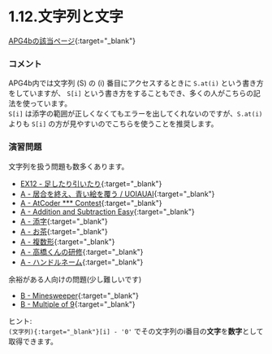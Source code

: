 1.12.文字列と文字
===========

[APG4bの該当ページ](https://atcoder.jp/contests/APG4b/tasks/APG4b_m){:target="_blank"}

### コメント

APG4b内では文字列 \(S\) の \(i\) 番目にアクセスするときに `S.at(i)` という書き方をしていますが、
`S[i]` という書き方をすることもでき、多くの人がこちらの記法を使っています。  
`S[i]` は添字の範囲が正しくなくてもエラーを出してくれないのですが、`S.at(i)` よりも `S[i]`
の方が見やすいのでこちらを使うことを推奨します。


### 演習問題

文字列を扱う問題も数多くあります。

- [EX12 - 足したり引いたり](https://atcoder.jp/contests/APG4b/tasks/APG4b_ck){:target="_blank"}
- [A - 居合を終え、青い絵を覆う / UOIAUAI](https://atcoder.jp/contests/abc049/tasks/abc049_a){:target="_blank"}
- [A - AtCoder *** Contest](https://atcoder.jp/contests/abc048/tasks/abc048_a){:target="_blank"}
- [A - Addition and Subtraction Easy](https://atcoder.jp/contests/abc050/tasks/abc050_a){:target="_blank"}
- [A - 添字](https://atcoder.jp/contests/abc041/tasks/abc041_a){:target="_blank"}
- [A - お茶](https://atcoder.jp/contests/abc038/tasks/abc038_a){:target="_blank"}
- [A - 複数形](https://atcoder.jp/contests/abc029/tasks/abc029_a){:target="_blank"}
- [A - 高橋くんの研修](https://atcoder.jp/contests/abc015/tasks/abc015_1){:target="_blank"}
- [A - ハンドルネーム](https://atcoder.jp/contests/abc010/tasks/abc010_1){:target="_blank"}

余裕がある人向けの問題(少し難しいです)

- [B - Minesweeper](https://atcoder.jp/contests/abc075/tasks/abc075_b){:target="_blank"}
- [B - Multiple of 9](https://atcoder.jp/contests/abc176/tasks/abc176_b){:target="_blank"}

ヒント:  
`(文字列){:target="_blank"}[i] - '0'` でその文字列のi番目の**文字**を**数字**として取得できます。